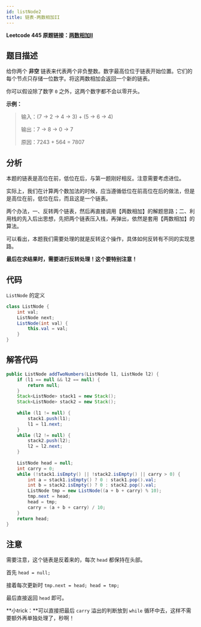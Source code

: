 ```yaml
---
id: listNode2
title: 链表-两数相加II
---
```

**Leetcode 445 原题链接：[两数相加II](https://leetcode-cn.com/problems/add-two-numbers-ii/)**

## 题目描述
给你两个 **非空** 链表来代表两个非负整数。数字最高位位于链表开始位置。它们的每个节点只存储一位数字。将这两数相加会返回一个新的链表。

你可以假设除了数字 `0` 之外，这两个数字都不会以零开头。

**示例：**

> 输入：(7 -> 2 -> 4 -> 3) + (5 -> 6 -> 4)
> 
> 输出：7 -> 8 -> 0 -> 7
> 
> 原因：7243 + 564 = 7807

## 分析
本题的链表是高位在前，低位在后，与第一题刚好相反。注意需要考虑进位。

实际上，我们在计算两个数加法的时候，应当遵循低位在前高位在后的做法，但是是高位在前，低位在后，而且这是一个链表。

两个办法，一、反转两个链表，然后再直接调用【两数相加】的解题思路；二、利用栈的先入后出思想，先把两个链表压入栈，再弹出，依然是套用【两数相加】的算法。

可以看出，本题我们需要处理的就是反转这个操作，具体如何反转有不同的实现思路。

**最后在求结果时，需要进行反转处理！这个要特别注意！**

## 代码
`ListNode` 的定义 
```java
class ListNode {
    int val;
    ListNode next;
    ListNode(int val) {
        this.val = val;
    }
}
```

## 解答代码
```java
public ListNode addTwoNumbers(ListNode l1, ListNode l2) {
    if (l1 == null && l2 == null) {
        return null;
    }
    Stack<ListNode> stack1 = new Stack();
    Stack<ListNode> stack2 = new Stack();
    
    while (l1 != null) {
        stack1.push(l1);
        l1 = l1.next;
    }
    while (l2 != null) {
        stack2.push(l2);
        l2 = l2.next;
    }
    
    ListNode head = null;
    int carry = 0;
    while (!stack1.isEmpty() || !stack2.isEmpty() || carry > 0) {
        int a = stack1.isEmpty() ? 0 : stack1.pop().val;
        int b = stack2.isEmpty() ? 0 : stack2.pop().val;
        ListNode tmp = new ListNode((a + b + carry) % 10);
        tmp.next = head;
        head = tmp;
        carry = (a + b + carry) / 10;
    }
    return head;
}
```
## 注意
需要注意，这个链表是反着来的，每次 `head` 都保持在头部。

首先 `head = null;`

接着每次更新时 `tmp.next = head; head = tmp;`

最后直接返回 `head` 即可。

**小trick：**可以直接把最后 `carry` 溢出的判断放到 `while` 循环中去，这样不需要额外再单独处理了，秒啊！